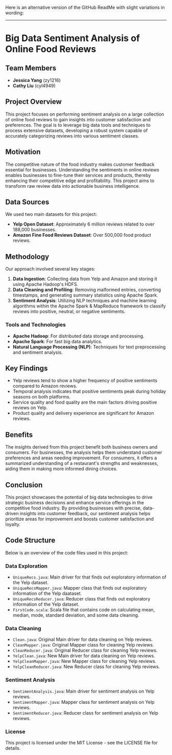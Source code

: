 Here is an alternative version of the GitHub ReadMe with slight variations in wording:

---

# Big Data Sentiment Analysis of Online Food Reviews

## Team Members
- **Jessica Yang** (zy1216)
- **Cathy Liu** (cyl4949)

## Project Overview

This project focuses on performing sentiment analysis on a large collection of online food reviews to gain insights into customer satisfaction and preferences. The goal is to leverage big data tools and techniques to process extensive datasets, developing a robust system capable of accurately categorizing reviews into various sentiment classes.

## Motivation

The competitive nature of the food industry makes customer feedback essential for businesses. Understanding the sentiments in online reviews enables businesses to fine-tune their services and products, thereby enhancing their competitive edge and profitability. This project aims to transform raw review data into actionable business intelligence.

## Data Sources

We used two main datasets for this project:
- **Yelp Open Dataset**: Approximately 6 million reviews related to over 188,000 businesses.
- **Amazon Fine Food Reviews Dataset**: Over 500,000 food product reviews.

## Methodology

Our approach involved several key stages:

1. **Data Ingestion**: Collecting data from Yelp and Amazon and storing it using Apache Hadoop's HDFS.
2. **Data Cleaning and Profiling**: Removing malformed entries, converting timestamps, and generating summary statistics using Apache Spark.
3. **Sentiment Analysis**: Utilizing NLP techniques and machine learning algorithms within the Apache Spark & MapReduce framework to classify reviews into positive, neutral, or negative sentiments.

### Tools and Technologies
- **Apache Hadoop**: For distributed data storage and processing.
- **Apache Spark**: For fast big data analytics.
- **Natural Language Processing (NLP)**: Techniques for text preprocessing and sentiment analysis.

## Key Findings

- Yelp reviews tend to show a higher frequency of positive sentiments compared to Amazon reviews.
- Temporal analysis indicates that positive sentiments peak during holiday seasons on both platforms.
- Service quality and food quality are the main factors driving positive reviews on Yelp.
- Product quality and delivery experience are significant for Amazon reviews.

## Benefits

The insights derived from this project benefit both business owners and consumers. For businesses, the analysis helps them understand customer preferences and areas needing improvement. For consumers, it offers a summarized understanding of a restaurant's strengths and weaknesses, aiding them in making more informed dining choices.

## Conclusion

This project showcases the potential of big data technologies to drive strategic business decisions and enhance service offerings in the competitive food industry. By providing businesses with precise, data-driven insights into customer feedback, our sentiment analysis helps prioritize areas for improvement and boosts customer satisfaction and loyalty.

## Code Structure

Below is an overview of the code files used in this project:

### Data Exploration
- `UniqueRecs.java`: Main driver for that finds out exploratory information of the Yelp dataset. 
- `UniqueRecsMapper.java`: Mapper class that finds out exploratory information of the Yelp daataset. 
- `UniqueRecsReducer.java`: Reducer class that finds out exploratory information of the Yelp dataset. 
- `FirstCode.scala`: Scala file that contains code on calculating mean, median, mode, standard deviation, and some data cleaning. 

### Data Cleaning

- `Clean.java`: Original Main driver for data cleaning on Yelp reviews.
- `CleanMapper.java`: Original Mapper class for cleaning Yelp reviews.
- `CleanReducer.java`: Original Reducer class for cleaning Yelp reviews.
- `YelpClean.java`: New Main driver for data cleaning on Yelp reviews.
- `YelpCleanMapper.java`: New Mapper class for cleaning Yelp reviews.
- `YelpCleanReducer.java`: New Reducer class for cleaning Yelp reviews.

### Sentiment Analysis

- `SentimentAnalysis.java`: Main driver for sentiment analysis on Yelp reviews.
- `SentimentMapper.java`: Mapper class for sentiment analysis on Yelp reviews.
- `SentimentReducer.java`: Reducer class for sentiment analysis on Yelp reviews.
### License

This project is licensed under the MIT License - see the LICENSE file for details.

